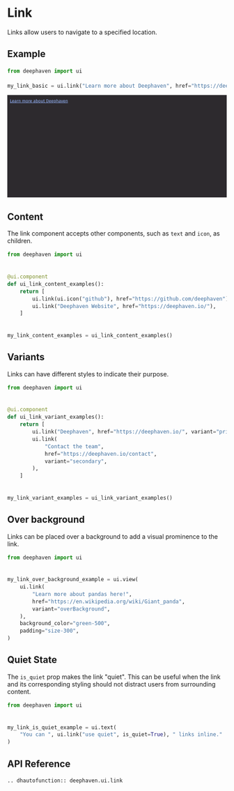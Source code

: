 # Link

Links allow users to navigate to a specified location.

## Example

```python
from deephaven import ui

my_link_basic = ui.link("Learn more about Deephaven", href="https://deephaven.io/")
```

![Link Basic Example](../_assets/Link_basic.png)

## Content

The link component accepts other components, such as `text` and `icon`, as children.

```python
from deephaven import ui


@ui.component
def ui_link_content_examples():
    return [
        ui.link(ui.icon("github"), href="https://github.com/deephaven"),
        ui.link("Deephaven Website", href="https://deephaven.io/"),
    ]


my_link_content_examples = ui_link_content_examples()
```

## Variants

Links can have different styles to indicate their purpose.

```python
from deephaven import ui


@ui.component
def ui_link_variant_examples():
    return [
        ui.link("Deephaven", href="https://deephaven.io/", variant="primary"),
        ui.link(
            "Contact the team",
            href="https://deephaven.io/contact",
            variant="secondary",
        ),
    ]


my_link_variant_examples = ui_link_variant_examples()
```

## Over background

Links can be placed over a background to add a visual prominence to the link.

```python
from deephaven import ui


my_link_over_background_example = ui.view(
    ui.link(
        "Learn more about pandas here!",
        href="https://en.wikipedia.org/wiki/Giant_panda",
        variant="overBackground",
    ),
    background_color="green-500",
    padding="size-300",
)
```

## Quiet State

The `is_quiet` prop makes the link "quiet". This can be useful when the link and its corresponding styling should not distract users from surrounding content.

```python
from deephaven import ui


my_link_is_quiet_example = ui.text(
    "You can ", ui.link("use quiet", is_quiet=True), " links inline."
)
```

## API Reference

```{eval-rst}
.. dhautofunction:: deephaven.ui.link
```
